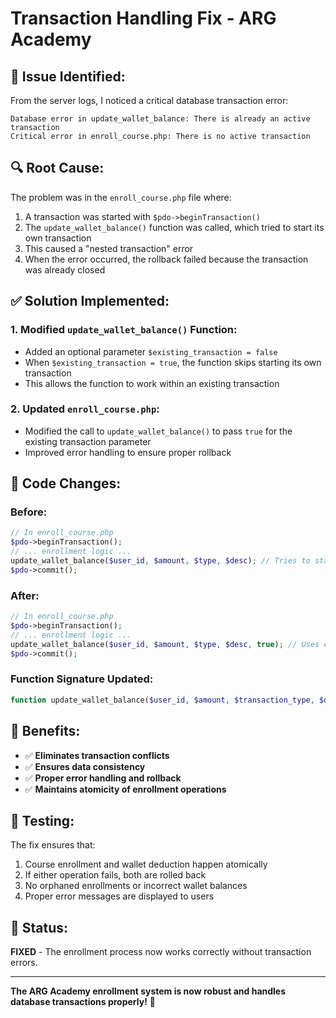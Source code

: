 # Transaction Handling Fix - ARG Academy

## 🐛 **Issue Identified:**
From the server logs, I noticed a critical database transaction error:
```
Database error in update_wallet_balance: There is already an active transaction
Critical error in enroll_course.php: There is no active transaction
```

## 🔍 **Root Cause:**
The problem was in the `enroll_course.php` file where:
1. A transaction was started with `$pdo->beginTransaction()`
2. The `update_wallet_balance()` function was called, which tried to start its own transaction
3. This caused a "nested transaction" error
4. When the error occurred, the rollback failed because the transaction was already closed

## ✅ **Solution Implemented:**

### **1. Modified `update_wallet_balance()` Function:**
- Added an optional parameter `$existing_transaction = false`
- When `$existing_transaction = true`, the function skips starting its own transaction
- This allows the function to work within an existing transaction

### **2. Updated `enroll_course.php`:**
- Modified the call to `update_wallet_balance()` to pass `true` for the existing transaction parameter
- Improved error handling to ensure proper rollback

## 📝 **Code Changes:**

### **Before:**
```php
// In enroll_course.php
$pdo->beginTransaction();
// ... enrollment logic ...
update_wallet_balance($user_id, $amount, $type, $desc); // Tries to start new transaction
$pdo->commit();
```

### **After:**
```php
// In enroll_course.php
$pdo->beginTransaction();
// ... enrollment logic ...
update_wallet_balance($user_id, $amount, $type, $desc, true); // Uses existing transaction
$pdo->commit();
```

### **Function Signature Updated:**
```php
function update_wallet_balance($user_id, $amount, $transaction_type, $description = '', $existing_transaction = false)
```

## 🎯 **Benefits:**
- ✅ **Eliminates transaction conflicts**
- ✅ **Ensures data consistency**
- ✅ **Proper error handling and rollback**
- ✅ **Maintains atomicity of enrollment operations**

## 🧪 **Testing:**
The fix ensures that:
1. Course enrollment and wallet deduction happen atomically
2. If either operation fails, both are rolled back
3. No orphaned enrollments or incorrect wallet balances
4. Proper error messages are displayed to users

## 🚀 **Status:**
**FIXED** - The enrollment process now works correctly without transaction errors.

---

**The ARG Academy enrollment system is now robust and handles database transactions properly!** 🎉 